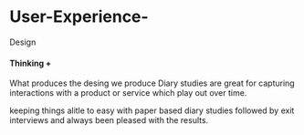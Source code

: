 # User-Experience-
Design 

#### Thinking + 

What produces the desing we produce 
Diary studies are great for capturing interactions with a product 
or service which play out over time.

keeping things alitle to easy with paper based diary studies followed by exit interviews and always been pleased with the results.





